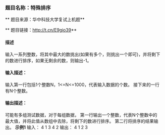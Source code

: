 ### 题目名称：特殊排序 
** 题目来源：华中科技大学复试上机题**

** 题目链接：http://t.cn/E9gio39**


#### 描述
输入一系列整数，将其中最大的数挑出(如果有多个，则挑出一个即可)，并将剩下的数进行排序，如果无剩余的数，则输出-1。
#### 输入描述：
输入第一行包括1个整数N，1<=N<=1000，代表输入数据的个数。 接下来的一行有N个整数。
#### 输出描述：
可能有多组测试数据，对于每组数据， 第一行输出一个整数，代表N个整数中的最大值，并将此值从数组中去除，将剩下的数进行排序。 第二行将排序的结果输出。
**示例1**
输入：
4
1 3 4 2
输出：
4
1 2 3

